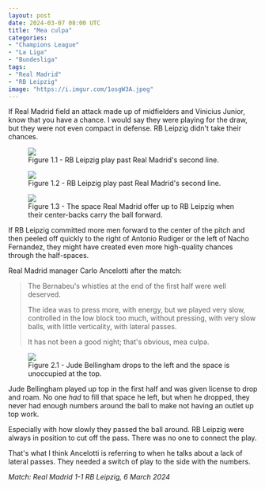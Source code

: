 ```yaml
---
layout: post
date: 2024-03-07 08:00 UTC
title: "Mea culpa"
categories:
- "Champions League"
- "La Liga"
- "Bundesliga"
tags:
- "Real Madrid"
- "RB Leipzig"
image: "https://i.imgur.com/1osgW3A.jpeg"
---
```


If Real Madrid field an attack made up of midfielders and Vinicius Junior, know that you have a chance. I would say they were playing for the draw, but they were not even compact in defense. RB Leipzig didn't take their chances.

<!---more--->

<figure>
    <img src="https://i.imgur.com/n93I8pr.jpeg">
    <figcaption>Figure 1.1 - RB Leipzig play past Real Madrid's second line.</figcaption>
</figure> 

<figure>
    <img src="https://i.imgur.com/1v85JA0.jpeg">
    <figcaption>Figure 1.2 - RB Leipzig play past Real Madrid's second line.</figcaption>
</figure> 

<figure>
    <img src="https://i.imgur.com/1osgW3A.jpeg">
    <figcaption>Figure 1.3 - The space Real Madrid offer up to RB Leipzig when their center-backs carry the ball forward.</figcaption>
</figure> 

If RB Leipzig committed more men forward to the center of the pitch and then peeled off quickly to the right of Antonio Rudiger or the left of Nacho Fernandez, they might have created even more high-quality chances through the half-spaces.

Real Madrid manager Carlo Ancelotti after the match: 

> The Bernabeu's whistles at the end of the first half were well deserved.
>  
> The idea was to press more, with energy, but we played very slow, controlled in the low block too much, without pressing, with very slow balls, with little verticality, with lateral passes.
>  
> It has not been a good night; that's obvious, mea culpa.

<figure>
    <img src="https://i.imgur.com/sV6Yz5U.jpeg">
    <figcaption>Figure 2.1 - Jude Bellingham drops to the left and the space is unoccupied at the top.</figcaption>
</figure> 

Jude Bellingham played up top in the first half and was given license to drop and roam. No one *had* to fill that space he left, but when he dropped, they never had enough numbers around the ball to make not having an outlet up top work. 

Especially with how slowly they passed the ball around. RB Leipzig were always in position to cut off the pass. There was no one to connect the play. 

That's what I think Ancelotti is referring to when he talks about a lack of lateral passes. They needed a switch of play to the side with the numbers. 

*Match: Real Madrid 1-1 RB Leipzig, 6 March 2024*